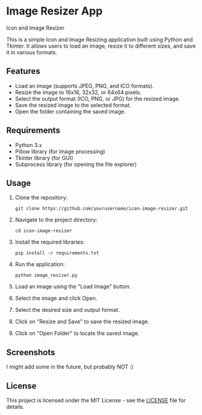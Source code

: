 # Image Resizer App
Icon and Image Resizer

This is a simple Icon and Image Resizing application built using Python and Tkinter. It allows users to load an image, resize it to different sizes, and save it in various formats.

## Features

- Load an image (supports JPEG, PNG, and ICO formats).
- Resize the image to 16x16, 32x32, or 64x64 pixels.
- Select the output format (ICO, PNG, or JPG) for the resized image.
- Save the resized image to the selected format.
- Open the folder containing the saved image.

## Requirements

- Python 3.x
- Pillow library (for image processing)
- Tkinter library (for GUI)
- Subprocess library (for opening the file explorer)

## Usage

1. Clone the repository:

   ```
   git clone https://github.com/yourusername/icon-image-resizer.git
   ```
2. Navigate to the project directory:

    ```
    cd icon-image-resizer
    ```
3. Install the required libraries:
    ```
    pip install -r requirements.txt
    ```
4. Run the application:
   ```
   python image_resizer.py
   ```
5. Load an image using the "Load Image" button.
6. Select the image and click Open.
7. Select the desired size and output format.
8. Click on "Resize and Save" to save the resized image.
9. Click on "Open Folder" to locate the saved image.

## Screenshots
I might add some in the future, but probably NOT :)
## License
This project is licensed under the MIT License - see the [LICENSE](https://github.com/AcTePuKc/icon-image-resizer/blob/main/LICENSE) file for details.

